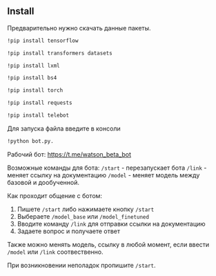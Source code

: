 ## Install

Предварительно нужно скачать данные пакеты.

```bash
!pip install tensorflow 

!pip install transformers datasets 

!pip install lxml 

!pip install bs4 

!pip install torch 

!pip install requests 

!pip install telebot
```

Для запуска файла введите в консоли
```bash
!python bot.py.
```

Рабочий бот: https://t.me/watson_beta_bot

Возможные команды для бота: `/start` - перезапускает бота
                            `/link` - меняет ссылку на документацию
                            `/model` - меняет модель между базовой и дообученной.
                            
Как проходит общение с ботом:
1. Пишете `/start` либо нажимаете кнопку `/start`
2. Выбераете `/model_base` или `/model_finetuned`
3. Вводите команду `/link` для отправки ссылки на документацию
4. Задаете вопрос и получаете ответ

Также можно менять модель, ссылку в любой момент, если ввести `/model` или `/link` соотвественно.
                            
При возникновении неполадок пропишите `/start`.
